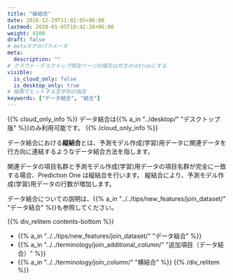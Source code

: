 ```yaml
---
title: "縦結合"
date: 2018-12-29T11:02:05+06:00
lastmod: 2020-01-05T10:42:26+06:00
weight: 4100
draft: false
# metaタグのパラメータ
meta:
  description: ""
# クラウド・デスクトップ限定ページの場合は片方のみtrueにする
visible:
  is_cloud_only: false
  is_desktop_only: true
# 検索でヒットする文字列の指定
keywords: ["データ結合", "結合"]
---
```


{{% cloud_only_info %}}
データ結合は{{% a_in "../desktop/" "デスクトップ版" %}}のみ利用可能です。
{{% /cloud_only_info %}}

データ結合における**縦結合**とは、予測モデル作成(学習)用データに関連データを行方向に連結するようなデータ結合方法を指します。

関連データの項目名群と予測モデル作成(学習)用データの項目名群が完全に一致する場合、Prediction One は縦結合を行います。
縦結合により、予測モデル作成(学習)用データの行数が増加します。

データ結合についての説明は、{{% a_in "../../tips/new_features/join_dataset/" "データ結合" %}}も参照してください。

{{% div_relitem contents-bottom %}}

- {{% a_in "../../tips/new_features/join_dataset/" "データ結合" %}}
- {{% a_in "../../terminology/join_additional_column/" "追加項目（データ結合）" %}}
- {{% a_in "../../terminology/join_column/" "横結合" %}}
  {{% /div_relitem %}}
